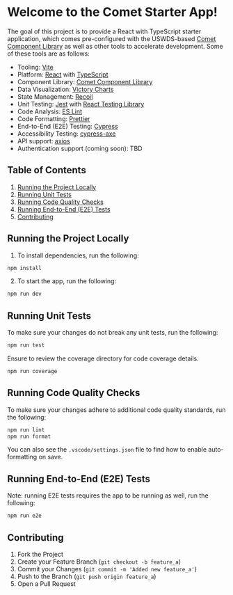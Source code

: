 # Welcome to the Comet Starter App!

The goal of this project is to provide a React with TypeScript starter application, which comes pre-configured with the USWDS-based [Comet Component Library](https://github.com/MetroStar/comet) as well as other tools to accelerate development. Some of these tools are as follows:

- Tooling: [Vite](https://vitejs.dev/)
- Platform: [React](https://react.dev/) with [TypeScript](https://www.typescriptlang.org/)
- Component Library: [Comet Component Library](https://github.com/MetroStar/comet)
- Data Visualization: [Victory Charts](https://formidable.com/open-source/victory/)
- State Management: [Recoil](https://recoiljs.org/)
- Unit Testing: [Jest](https://jestjs.io/) with [React Testing Library](https://testing-library.com/docs/react-testing-library/intro/)
- Code Analysis: [ES Lint](https://eslint.org/)
- Code Formatting: [Prettier](https://prettier.io/)
- End-to-End (E2E) Testing: [Cypress](https://www.cypress.io/)
- Accessibility Testing: [cypress-axe](https://www.npmjs.com/package/cypress-axe)
- API support: [axios](https://axios-http.com/)
- Authentication support (coming soon): TBD

## Table of Contents

1. [Running the Project Locally](#running-the-project-locally)
2. [Running Unit Tests](#running-unit-tests)
3. [Running Code Quality Checks](#running-code-quality-checks)
4. [Running End-to-End (E2E) Tests](#running-end-to-end-e2e-tests)
5. [Contributing](#contributing)

## Running the Project Locally

1. To install dependencies, run the following:

```sh
npm install
```

2. To start the app, run the following:

```sh
npm run dev
```

## Running Unit Tests

To make sure your changes do not break any unit tests, run the following:

```sh
npm run test
```

Ensure to review the coverage directory for code coverage details.

```sh
npm run coverage
```

## Running Code Quality Checks

To make sure your changes adhere to additional code quality standards, run the following:

```sh
npm run lint
npm run format
```

You can also see the `.vscode/settings.json` file to find how to enable auto-formatting on save.

## Running End-to-End (E2E) Tests

Note: running E2E tests requires the app to be running as well, run the following:

```sh
npm run e2e
```

## Contributing

1. Fork the Project
2. Create your Feature Branch (`git checkout -b feature_a`)
3. Commit your Changes (`git commit -m 'Added new feature_a'`)
4. Push to the Branch (`git push origin feature_a`)
5. Open a Pull Request
